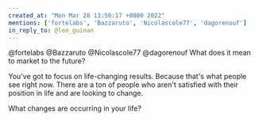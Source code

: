 ```yaml
---
created_at: "Mon Mar 28 13:50:17 +0000 2022"
mentions: ['fortelabs', 'Bazzaruto', 'Nicolascole77', 'dagorenouf']
in_reply_to: @leo_guinan
---
```


@fortelabs @Bazzaruto @Nicolascole77 @dagorenouf What does it mean to market to the future?

You've got to focus on life-changing results. Because that's what people see right now. There are a ton of people who aren't satisfied with their position in life and are looking to change. 

What changes are occurring in your life?